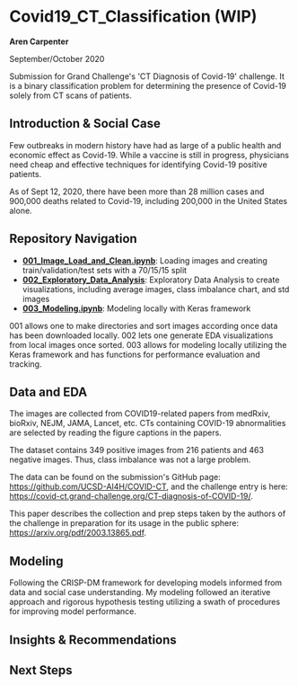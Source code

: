 # Covid19_CT_Classification (WIP)

**Aren Carpenter**

September/October 2020

Submission for Grand Challenge's 'CT Diagnosis of Covid-19' challenge. It is a binary classification problem for determining the presence of Covid-19 solely from CT scans of patients. 

## Introduction & Social Case

Few outbreaks in modern history have had as large of a public health and economic effect as Covid-19. While a vaccine is still in progress, physicians need cheap and effective techniques for identifying Covid-19 positive patients. 

As of Sept 12, 2020, there have been more than 28 million cases and 900,000 deaths related to Covid-19, including 200,000 in the United States alone. 

## Repository Navigation

* **[001_Image_Load_and_Clean.ipynb](001_Image_Load_and_Clean.ipynb)**: Loading images and creating train/validation/test sets with a 70/15/15 split
* **[002_Exploratory_Data_Analysis](002_Exploratory_Data_Analysis.ipynb)**: Exploratory Data Analysis to create visualizations, including average images, class imbalance chart, and std images
* **[003_Modeling.ipynb](003_Modeling.ipynb)**: Modeling locally with Keras framework

001 allows one to make directories and sort images according once data has been downloaded locally. 002 lets one generate EDA visualizations from local images once sorted. 003 allows for modeling locally utilizing the Keras framework and has functions for performance evaluation and tracking.

## Data and EDA

The images are collected from COVID19-related papers from medRxiv, bioRxiv, NEJM, JAMA, Lancet, etc. CTs containing COVID-19 abnormalities are selected by reading the figure captions in the papers.

The dataset contains 349 positive images from 216 patients and 463 negative images. Thus, class imbalance was not a large problem. 

The data can be found on the submission's GitHub page: https://github.com/UCSD-AI4H/COVID-CT, and the challenge entry is here: https://covid-ct.grand-challenge.org/CT-diagnosis-of-COVID-19/.

This paper describes the collection and prep steps taken by the authors of the challenge in preparation for its usage in the public sphere: https://arxiv.org/pdf/2003.13865.pdf. 

## Modeling

Following the CRISP-DM framework for developing models informed from data and social case understanding. My modeling followed an iterative approach and rigorous hypothesis testing utilizing a swath of procedures for improving model performance.

## Insights & Recommendations

## Next Steps